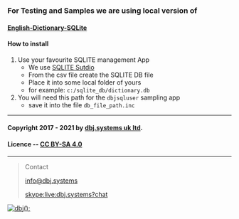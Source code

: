 
### For Testing and Samples we are using local version of

#### [English-Dictionary-SQLite](https://github.com/AyeshJayasekara/English-Dictionary-SQLite)

#### How to install

1. Use your favourite SQLITE management App
    - We use [SQLITE Sutdio](https://github.com/pawelsalawa/sqlitestudio)
    - From the csv file create the SQLITE DB file 
    - Place it into some local folder of yours
    - for example: `c:/sqlite_db/dictionary.db`
1. You will need this path for the `dbjsqluser` sampling app
    - save it into the file `db_file_path.inc`


-------------------------------------

#### Copyright 2017 - 2021 by [dbj.systems uk ltd](https://dbj.systems/).

#### Licence -- [CC BY-SA 4.0](https://creativecommons.org/licenses/by-sa/4.0/)

---------------------------------------------------------------------  

> Contact
> 
> [info@dbj.systems](mailto:info@dbj.systems)
>
> [skype:live:dbj.systems?chat](skype:live:dbj.systems?chat)



[![dbj();](http://dbj.org/wp-content/uploads/2015/12/cropped-dbj-icon-e1486129719897.jpg)](http://www.dbj.org "dbj")  
